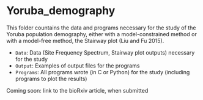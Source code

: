 # Yoruba_demography

This folder countains the data and programs necessary for the study of the Yoruba population demography, either with a model-constrained method or with a model-free method, the Stairway plot (Liu and Fu 2015).

- `Data`: Data (Site Frequency Spectrum, Stairway plot outputs) necessary for the study
- `Output`: Examples of output files for the programs
- `Programs`: All programs wrote (in C or Python) for the study (including programs to plot the results)

Coming soon: link to the bioRxiv article, when submitted
